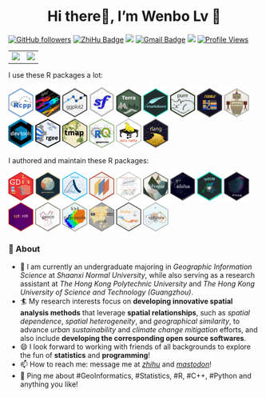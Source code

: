 <h1 align="center">
Hi there👋, I’m Wenbo Lv 🌌
</h1>
<!-- <h4 align="center">Loves Programming and Open Source!</h3> -->

[![GitHub
followers](https://img.shields.io/github/followers/SpatLyu?label=Follow&style=social)](https://github.com/SpatLyu/?tab=follow)
[![ZhiHu
Badge](https://img.shields.io/badge/1212-blue?logo=zhihu&logoColor=blue&label=Follower&labelColor=white&color=blue)](https://www.zhihu.com/people/lyu-geosocial)
[![](https://img.shields.io/badge/buy%20me%20a-Coffee-purple.svg)](https://spatlyu.github.io/posts/posts-picture/alipay.jpg)
[![Gmail
Badge](https://img.shields.io/badge/-lyu.geosocial@gmail.com-c14438?style=flat-square&logo=Gmail&logoColor=white&link=mailto:lyu.geosocial@gmail.com)](mailto:lyu.geosocial@gmail.com)
[![](https://img.shields.io/badge/follow%20me%20on-WeChat-green.svg)](https://spatlyu.github.io/posts/posts-picture/lyu_spatstat-wechat.jpg)
[![Profile
Views](https://komarev.com/ghpvc/?username=SpatLyu&label=Profile%20views&color=44be16&style=flat)](https://komarev.com/ghpvc/?username=SpatLyu&label=Profile%20views&color=44be16&style=flat)

<p align="center">
<table>
<tr>
<td>
<img src="https://github-readme-stats.vercel.app/api?username=SpatLyu&show_icons=true" />
</td>
<td>
<img src="https://github-profile-trophy.vercel.app/?username=spatlyu" style="width: 100%;"/>
</td>
</tr>
</table>
</p>

I use these R packages a lot:

<p align="left">
<a href="https://github.com/RcppCore/Rcpp"         ><img 
src="./logos/Rcpp.png"                  width="50px"/></a>
<a href="https://github.com/tidyverse/dplyr"       ><img 
src="./logos/dplyr.png"                 width="50px"/></a>
<a href="https://github.com/tidyverse/ggplot2"     ><img 
src="./logos/ggplot2.png"               width="50px"/></a>
<a href="https://github.com/r-spatial/sf"          ><img 
src="./logos/sf.png"                    width="50px"/></a>
<a href="https://github.com/rspatial/terra"        ><img 
src="./logos/terra.png"                 width="50px"/></a>
<a href="https://github.com/rstudio/rmarkdown"     ><img 
src="./logos/rmarkdown.png"             width="50px"/></a>
<a href="https://github.com/tidyverse/purrr"       ><img 
src="./logos/purrr.png"                 width="50px"/></a>
<a href="https://github.com/tidyverse/tibble"      ><img 
src="./logos/tibble.png"                width="50px"/></a>
<a href="https://github.com/r-lib/usethis"         ><img 
src="./logos/usethis.png"               width="50px"/></a>
<a href="https://github.com/r-lib/devtools"        ><img 
src="./logos/devtools.png"              width="50px"/></a>
<a href="https://github.com/r-spatial/rgee"        ><img 
src="./logos/rgee.png"                  width="50px"/></a>
<a href="https://github.com/r-tmap/tmap"           ><img
src="./logos/tmap.png"                  width="50px"/></a>
<a href="https://github.com/r-spatial/qgisprocess" ><img 
src="./logos/qgisprocess.png"           width="50px"/></a>
<a href="https://github.com/Rdatatable/data.table/"><img 
src="./logos/data.table.png"            width="50px"/></a>
<a href="https://github.com/r-lib/rlang"           ><img 
src="./logos/rlang.png"                 width="50px"/></a>
<!--   <a href="https://github.com/r-lib/vctrs"           ><img  -->
<!-- src="./logos/vctrs.png"                 width="50px"/></a> -->
</p>

I authored and maintain these R packages:

<p align="left">
<a href="https://github.com/ausgis/GD"             ><img 
src="./logos/gd.png"                    width="50px"/></a>
<a href="https://github.com/ausgis/geocomplexity"  ><img 
src="./logos/geocomplexity.png"         width="50px"/></a>
<a href="https://github.com/ausgis/dnipm"          ><img 
src="./logos/dnipm.png"                 width="50px"/></a>
<a href="https://github.com/stscl/cisp"            ><img 
src="./logos/cisp.png"                  width="50px"/></a>
<a href="https://github.com/stscl/sesp"            ><img 
src="./logos/sesp.png"                  width="50px"/></a>
<a href="https://github.com/stscl/gdverse"         ><img 
src="./logos/gdverse.png"               width="50px"/></a>
<a href="https://github.com/stscl/sdsfun"          ><img 
src="./logos/sdsfun.png"                width="50px"/></a>
<a href="https://github.com/stscl/spEDM"           ><img 
src="./logos/spEDM.png"                 width="50px"/></a>
<a href="https://github.com/stscl/itmsa"           ><img 
src="./logos/itmsa.png"                 width="50px"/></a>
<a href="https://github.com/stscl/sptorch"         ><img 
src="./logos/sptorch.png"               width="50px"/></a>
<a href="https://github.com/stscl/geocn"           ><img 
src="./logos/geocn.png"                 width="50px"/></a>
<a href="https://github.com/SpatLyu/tidyrgeoda"    ><img 
src="./logos/tidyrgeoda.png"            width="50px"/></a>
<a href="https://github.com/stscl/arcR"            ><img
src="./logos/arcR.png"                  width="50px"/></a>
<a href="https://github.com/ausgis/localsp"        ><img
src="./logos/localsp.png"               width="50px"/></a>
<a href="https://github.com/SpatLyu/spEcula"       ><img 
src="./logos/spEcula.png"               width="50px"/></a>
</p>

### 🧐 About

- 🔭 I am currently an undergraduate majoring in *Geographic Information
  Science* at *Shaanxi Normal University*, while also serving as a
  research assistant at *The Hong Kong Polytechnic University* and *The
  Hong Kong University of Science and Technology (Guangzhou)*.
- 🏄 My research interests focus on **developing innovative spatial
  analysis methods** that leverage **spatial relationships**, such as
  *spatial dependence*, *spatial heterogeneity*, and *geographical
  similarity*, to advance *urban sustainability* and *climate change
  mitigation* efforts, and also include **developing the corresponding
  open source softwares**.
- 😄 I look forward to working with friends of all backgrounds to
  explore the fun of **statistics** and **programming**!
- 📫 How to reach me: message me at
  [*zhihu*](https://www.zhihu.com/people/lyu-geosocial) and
  [*mastodon*](https://mastodon.social/@SpatLyu)!
- 💬 Ping me about \#GeoInformatics, \#Statistics, \#R, \#C++, \#Python
  and anything you like!
